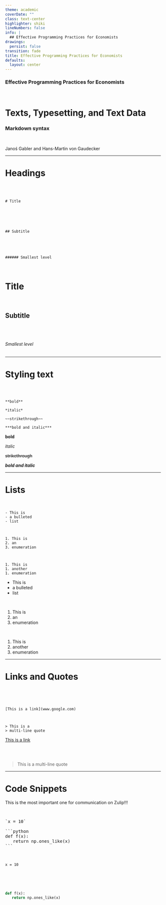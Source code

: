 ```yaml
---
theme: academic
coverDate: ""
class: text-center
highlighter: shiki
lineNumbers: false
info: |
  ## Effective Programming Practices for Economists
drawings:
  persist: false
transition: fade
title: Effective Programming Practices for Economists
defaults:
  layout: center
---
```


### Effective Programming Practices for Economists

<br>

# Texts, Typesetting, and Text Data

### Markdown syntax

<br>


Janoś Gabler and Hans-Martin von Gaudecker


---

# Headings

<br/>

<div class="grid grid-cols-2 gap-30">
<div>

<br/>

```
# Title






## Subtitle





###### Smallest level
```

</div>
<div>

<br/>

# Title

<br/>

## Subtitle

<br/>
<br/>

###### Smallest level

</div>
</div>

---

# Styling text

<br/>

<div class="grid grid-cols-2 gap-30">
<div>

```

**bold**

*italic*

~~strikethrough~~

***bold and italic***
```


</div>
<div>

**bold**

*italic*

~~strikethrough~~

***bold and italic***


</div>
</div>

---

# Lists

<br/>

<div class="grid grid-cols-2 gap-30">
<div>

```
- This is
- a bulleted
- list



1. This is
2. an
3. enumeration



1. This is
1. another
1. enumeration

```


</div>
<div>

- This is
- a bulleted
- list

<br/>

1. This is
2. an
3. enumeration

<br/>

1. This is
1. another
1. enumeration

</div>
</div>


---

# Links and Quotes


<br/>
<br/>

<div class="grid grid-cols-5 gap-4">
<div class="col-span-3">

```

[This is a link](www.google.com)



> This is a
> multi-line quote
```


</div>
<div class="col-span-2">

[This is a link](www.google.com)

<br/>
<br/>


> This is a
> multi-line quote


</div>
</div>

---


# Code Snippets

This is the most important one for communication on Zulip!!!

<div class="grid grid-cols-2 gap-30">
<div>

<br/>

<pre>
`x = 10`

```python
def f(x):
   return np.ones_like(x)
```
</pre>



</div>
<div>

<br/>

`x = 10`

<br/>
<br/>
<br/>




```python
def f(x):
   return np.ones_like(x)
```


</div>
</div>
